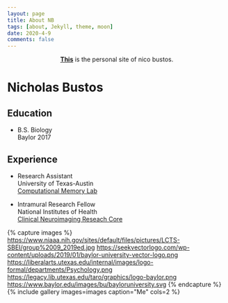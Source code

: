 ```yaml
---
layout: page
title: About NB
tags: [about, Jekyll, theme, moon]
date: 2020-4-9
comments: false
---
```

    
<center><a href="https://nbustos.github.io/nbustos"><b>This</b></a> is the personal site of nico bustos.</center>

# Nicholas Bustos

## Education

* B.S. Biology <br/>
         Baylor 2017
         
## Experience

* Research Assistant <br/>
         University of Texas-Austin <br/>
         [Computational Memory Lab](https://www.lewpealab.org/)
    
* Intramural Research Fellow <br/>
        National Institutes of Health <br/>
        [Clinical Neuroimaging Reseach Core](https://www.niaaa.nih.gov/clinical-neuroimaging-research-core)



{% capture images %}
    https://www.niaaa.nih.gov/sites/default/files/pictures/LCTS-SBEI/group%2009_2019ed.jpg
    https://seekvectorlogo.com/wp-content/uploads/2019/01/baylor-university-vector-logo.png
    https://liberalarts.utexas.edu/internal/images/logo-formal/departments/Psychology.png
    https://legacy.lib.utexas.edu/taro/graphics/logo-baylor.png
    https://www.baylor.edu/images/bu/bayloruniversity.svg
    {% endcapture %}
{% include gallery images=images caption="Me" cols=2 %}




